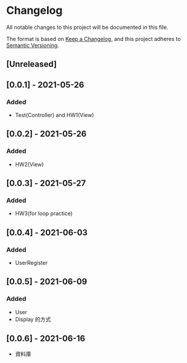 # Changelog
All notable changes to this project will be documented in this file.

The format is based on [Keep a Changelog](https://keepachangelog.com/en/1.0.0/),
and this project adheres to [Semantic Versioning](https://semver.org/spec/v2.0.0.html).

## [Unreleased]

## [0.0.1] - 2021-05-26
### Added
- Test(Controller) and HW1(View)

## [0.0.2] - 2021-05-26
### Added
- HW2(View)

## [0.0.3] - 2021-05-27
### Added
- HW3(for loop practice)

## [0.0.4] - 2021-06-03
### Added
- UserRegister

## [0.0.5] - 2021-06-09
### Added
- User
- Display 的方式

## [0.0.6] - 2021-06-16

- 資料庫
